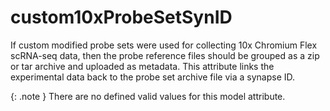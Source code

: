 # custom10xProbeSetSynID
If custom modified probe sets were used for collecting 10x Chromium Flex scRNA-seq data, then the probe reference files should be grouped as a zip or tar archive and uploaded as metadata. This attribute links the experimental data back to the probe set archive file via a synapse ID.


{: .note }
There are no defined valid values for this model attribute.
